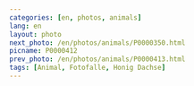 ```yaml
---
categories: [en, photos, animals]
lang: en
layout: photo
next_photo: /en/photos/animals/P0000350.html
picname: P0000412
prev_photo: /en/photos/animals/P0000413.html
tags: [Animal, Fotofalle, Honig Dachse]
---
```

